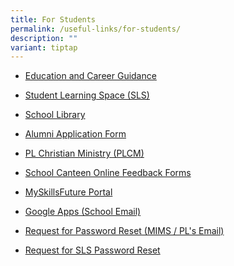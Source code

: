 ```yaml
---
title: For Students
permalink: /useful-links/for-students/
description: ""
variant: tiptap
---
```

<ul>
<li>
<p><a href="https://www.plmgss.moe.edu.sg/curriculum/cce/education-and-career-guidance/" rel="noopener noreferrer nofollow" target="_blank">Education and Career Guidance</a>
</p>
</li>
<li>
<p><a href="https://vle.learning.moe.edu.sg/login" rel="noopener noreferrer nofollow" target="_blank">Student Learning Space (SLS)</a>
</p>
</li>
<li>
<p><a href="https://plmgss.moe.edu.sg/school-library/" rel="noopener nofollow" target="_blank">School Library</a>
</p>
</li>
<li>
<p><a href="/files/alumniAppForm.pdf" rel="noopener noreferrer nofollow" target="_blank">Alumni Application Form</a>
</p>
</li>
<li>
<p><a href="https://sites.google.com/site/iheartplmgss/" rel="noopener noreferrer nofollow" target="_blank">PL Christian Ministry (PLCM)</a>
</p>
</li>
<li>
<p><a href="https://staging.d31lf6q9623hn3.amplifyapp.com/articles/announcements/school-canteen-online-feedback-forms" rel="noopener noreferrer nofollow" target="_blank">School Canteen Online Feedback Forms</a>
</p>
</li>
<li>
<p><a href="http://go.gov.sg/mysfsec" rel="noopener noreferrer nofollow" target="_blank">MySkillsFuture Portal</a>
</p>
</li>
<li>
<p><a href="https://mail.google.com/a/plmgss.edu.sg" rel="noopener noreferrer nofollow" target="_blank">Google Apps (School Email)</a>
</p>
</li>
<li>
<p><a href="https://goo.gl/oiafPt" rel="noopener noreferrer nofollow" target="_blank">Request for Password Reset (MIMS / PL's Email)</a>
</p>
</li>
<li>
<p><a href="http://bit.ly/SLS_PLMGSS" rel="noopener noreferrer nofollow" target="_blank">Request for SLS Password Reset</a>
</p>
</li>
</ul>
<p></p>